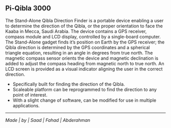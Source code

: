 ## Pi-Qibla 3000

The Stand-Alone Qibla Direction Finder is a portable device enabling a user to determine the direction of the Qibla, 
or the proper orientation to face the Kaaba in Mecca, Saudi Arabia. 
The device contains a GPS receiver, compass module and LCD display, controlled by a single-board computer. 
The Stand-Alone gadget finds it’s position on Earth by the GPS receiver; the Qibla direction is determined by the GPS coordinates and a spherical triangle equation, resulting in an angle in degrees from true north. 
The magnetic compass sensor orients the device and magnetic declination is added to adjust the compass heading from magnetic north to true north. An LCD screen is provided as a visual indicator aligning the user in the correct direction. 

- Specifically built for finding the direction of the Qibla.
- Scaleable platform can be reprogrammed to find the direction to any point of interest. 
- With a slight change of software, can be modified for use in multiple applications.

___

_Made  | by  | Saad  | Fahad  | Abderahman_

